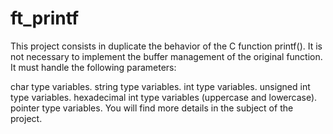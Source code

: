# ft_printf
This project consists in duplicate the behavior of the C function printf(). It is not necessary to implement the buffer management of the original function. It must handle the following parameters:

char type variables.
string type variables.
int type variables.
unsigned int type variables.
hexadecimal int type variables (uppercase and lowercase).
pointer type variables.
You will find more details in the subject of the project.
